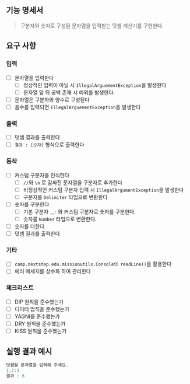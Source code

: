 ## 기능 명세서 
> 구분자와 숫자로 구성된 문자열을 입력받는 덧셈 계산기를 구현한다.

## 요구 사항 
### 입력
- [ ] 문자열을 입력한다
  - [ ] 정상적인 입력이 아닐 시 `IllegalArguementException`을 발생한다
  - [ ] 문자열 앞 뒤 공백 존재 시 예외를 발생한다. 
- [ ] 문자열은 구분자와 양수로 구성된다
- [ ] 음수를 입력되면 `IllegalArguementException`을 발생한다

### 출력
- [ ] 덧셈 결과를 출력한다
- [ ] `결과 : [숫자]` 형식으로 출력한다

### 동작 
- [ ] 커스텀 구분자를 인식한다
  - [ ] `//`와 `\n` 로 감싸진 문자열을 구분자로 추가한다
  - [ ] 비정상적인 커스텀 구분자 입력 시 `IllegalArgumentException`을 발생한다
  - [ ] 구분자를 `Delimiter` 타입으로 변환한다
- [ ] 숫자를 구분한다
  - [ ] 기본 구분자 `,`,`:` 와 커스텀 구분자로 숫자를 구분한다.
  - [ ] 숫자를 `Number` 타입으로 변환한다.
- [ ] 숫자를 더한다
- [ ] 덧셈 결과를 출력한다

### 기타 
- [ ] `camp.nextstep.edu.missionutils.Console의 readLine()`을 활용한다
- [ ] 에러 메세지를 상수화 하여 관리한다 

### 체크리스트 
- [ ] DIP 원칙을 준수했는가
- [ ] 디미터 법칙을 준수했는가
- [ ] YAGNI를 준수했는가
- [ ] DRY 원칙을 준수했는가
- [ ] KISS 원칙을 준수했는가

## 실행 결과 예시
```java
덧셈할 문자열을 입력해 주세요.
1,2:3
결과 : 6
```